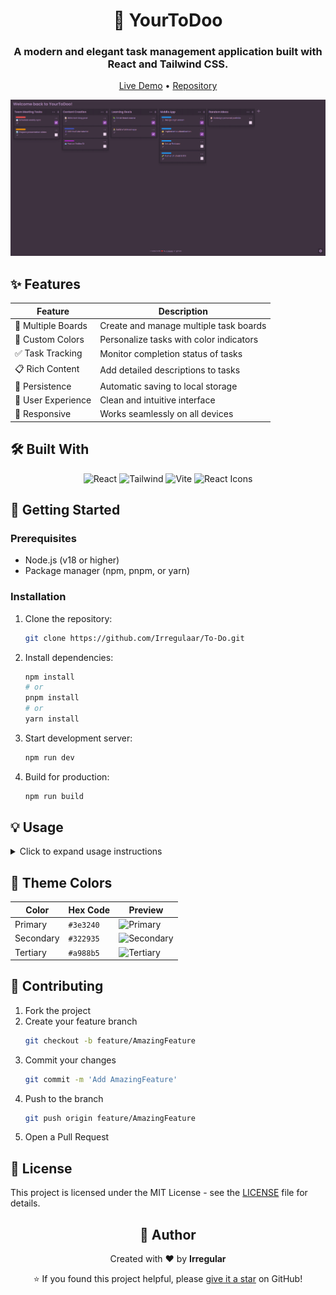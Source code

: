 <div align="center">

# 🎯 YourToDoo

### A modern and elegant task management application built with React and Tailwind CSS.

[Live Demo](https://yourtodoo.onrender.com/) • [Repository](https://github.com/Irregulaar/To-Do)

![YourToDoo Preview](./public/preview.png)

</div>

## ✨ Features

| Feature            | Description                             |
| ------------------ | --------------------------------------- |
| 📝 Multiple Boards | Create and manage multiple task boards  |
| 🎨 Custom Colors   | Personalize tasks with color indicators |
| ✅ Task Tracking   | Monitor completion status of tasks      |
| 📋 Rich Content    | Add detailed descriptions to tasks      |
| 💾 Persistence     | Automatic saving to local storage       |
| 🎯 User Experience | Clean and intuitive interface           |
| 📱 Responsive      | Works seamlessly on all devices         |

## 🛠️ Built With

<div align="center">

![React](https://img.shields.io/badge/-React%2019-61DAFB?style=for-the-badge&logo=react&logoColor=black)
![Tailwind](https://img.shields.io/badge/-Tailwind%20CSS-38B2AC?style=for-the-badge&logo=tailwind-css&logoColor=white)
![Vite](https://img.shields.io/badge/-Vite-646CFF?style=for-the-badge&logo=vite&logoColor=white)
![React Icons](https://img.shields.io/badge/-React%20Icons-61DAFB?style=for-the-badge&logo=react&logoColor=black)

</div>

## 🚀 Getting Started

### Prerequisites

- Node.js (v18 or higher)
- Package manager (npm, pnpm, or yarn)

### Installation

1. Clone the repository:
   ```bash
   git clone https://github.com/Irregulaar/To-Do.git
   ```
2. Install dependencies:
   ```bash
   npm install
   # or
   pnpm install
   # or
   yarn install
   ```
3. Start development server:
   ```bash
   npm run dev
   ```
4. Build for production:
   ```bash
   npm run build
   ```

## 💡 Usage

<details>
<summary>Click to expand usage instructions</summary>

- **Creating Boards**
  - Click the "+" button to create a new board
- **Managing Tasks**
  - Use "+" within each board to add tasks
  - Customize tasks with:
    - Title
    - Description
    - Color indicators
    - Completion status
- **Organization**
  - Access board/task options via three-dot menu
  - All changes save automatically

</details>

## 🎨 Theme Colors

<div align="center">

| Color     | Hex Code  | Preview                                                        |
| --------- | --------- | -------------------------------------------------------------- |
| Primary   | `#3e3240` | ![Primary](https://via.placeholder.com/15/3e3240/3e3240.png)   |
| Secondary | `#322935` | ![Secondary](https://via.placeholder.com/15/322935/322935.png) |
| Tertiary  | `#a988b5` | ![Tertiary](https://via.placeholder.com/15/a988b5/a988b5.png)  |

</div>

## 🤝 Contributing

1. Fork the project
2. Create your feature branch
   ```bash
   git checkout -b feature/AmazingFeature
   ```
3. Commit your changes
   ```bash
   git commit -m 'Add AmazingFeature'
   ```
4. Push to the branch
   ```bash
   git push origin feature/AmazingFeature
   ```
5. Open a Pull Request

## 📝 License

This project is licensed under the MIT License - see the [LICENSE](LICENSE) file for details.

<div align="center">

## 👤 Author

Created with ❤️ by **Irregular**

⭐️ If you found this project helpful, please [give it a star](https://github.com/Irregulaar/To-Do) on GitHub!

</div>
